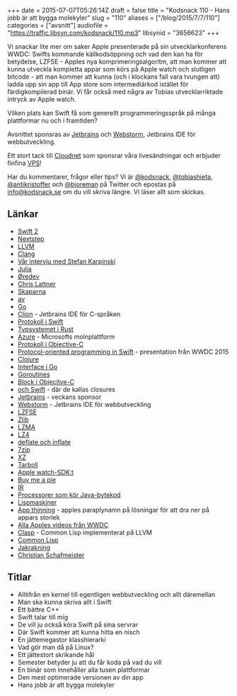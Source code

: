 +++
date = 2015-07-07T05:26:14Z
draft = false
title = "Kodsnack 110 - Hans jobb är att bygga molekyler"
slug = "110"
aliases = ["/blog/2015/7/7/110"]
categories = ["avsnitt"]
audiofile = "https://traffic.libsyn.com/kodsnack/110.mp3"
libsynid = "3656623"
+++

Vi snackar lite mer om saker Apple presenterade på sin utvecklarkonferens WWDC: Swifts kommande källkodsöppning och vad den kan ha för betydelse, LZFSE - Apples nya komprimeringsalgoritm, att man kommer att kunna utveckla kompletta appar som körs på Apple watch och slutligen bitcode - att man kommer att kunna (och i klockans fall vara tvungen att) ladda upp sin app till App store som intermediärkod istället för färdigkompilerad binär. Vi får också med några av Tobias utvecklarriktade intryck av Apple watch.

Vilken plats kan Swift få som generellt programmeringsspråk på många plattformar nu och i framtiden?

Avsnittet sponsras av [Jetbrains](https://www.jetbrains.com/) och [Webstorm](http://www.jetbrains.com/kodsnack-webstorm), Jetbrains IDE för webbutveckling.

Ett stort tack till [Cloudnet](http://www.cloudnet.se) som sponsrar våra livesändningar och erbjuder finfina  [VPS](http://en.wikipedia.org/wiki/Virtual_private_server)!

Har du kommentarer, frågor eller tips? Vi är [@kodsnack](https://www.twitter.com/kodsnack), [@tobiashieta](https://www.twitter.com/tobiashieta), [@antikristoffer](https://www.twitter.com/antikristoffer) och [@bjoreman](https://www.twitter.com/bjoreman) på Twitter och epostas på [info@kodsnack.se](mailto:info@kodsnack.se) om du vill skriva längre. Vi läser allt som skickas.

## Länkar ##
* [Swift 2](https://developer.apple.com/swift/blog/?id=29)
* [Nextstep](https://en.wikipedia.org/wiki/NeXTSTEP)
* [LLVM](https://en.wikipedia.org/wiki/LLVM)
* [Clang](https://en.wikipedia.org/wiki/Clang)
* [Vår intervju med Stefan Karpinski](https://kodsnack.se/80/)
* [Julia](http://julialang.org/)
* [Øredev](http://oredev.org/)
* [Chris Lattner](https://en.wikipedia.org/wiki/Chris_Lattner)
* [Skaparna](https://en.wikipedia.org/wiki/Robert_Griesemer)
* [av](https://en.wikipedia.org/wiki/Ken_Thompson)
* [Go](https://en.wikipedia.org/wiki/Rob_Pike)
* [Clion](https://www.jetbrains.com/clion/?utm_source=kodsnack&utm_medium=sponslink&utm_content=clionge&utm_campaign=clion) - Jetbrains IDE för C-språken
* [Protokoll i Swift](https://developer.apple.com/library/ios/documentation/Swift/Conceptual/Swift_Programming_Language/Protocols.html)
* [Typsystemet i Rust](https://doc.rust-lang.org/stable/reference.html#type-system)
* [Azure](https://en.wikipedia.org/wiki/Microsoft_Azure) - Microsofts molnplattform
* [Protokoll i Objective-C](https://developer.apple.com/library/ios/documentation/Cocoa/Conceptual/ProgrammingWithObjectiveC/WorkingwithProtocols/WorkingwithProtocols.html)
* [Protocol-oriented programming in Swift](https://developer.apple.com/videos/wwdc/2015/?id=408) - presentation från WWDC 2015
* [Clojure](http://clojure.org/)
* [Interface i Go](http://jordanorelli.com/post/32665860244/how-to-use-interfaces-in-go)
* [Goroutines](https://tour.golang.org/concurrency/1)
* [Block i Objecitve-C](https://developer.apple.com/library/mac/documentation/Cocoa/Conceptual/ProgrammingWithObjectiveC/WorkingwithBlocks/WorkingwithBlocks.html)
* [och Swift](https://developer.apple.com/library/prerelease/ios/documentation/Swift/Conceptual/Swift_Programming_Language/Closures.html) - där de kallas closures
* [Jetbrains](https://www.jetbrains.com/) - veckans sponsor
* [Webstorm](http://www.jetbrains.com/kodsnack-webstorm) - Jetbrains IDE för webbutveckling
* [LZFSE](https://developer.apple.com/library/prerelease/ios/documentation/Performance/Reference/Compression/index.html)
* [Zlib](https://en.wikipedia.org/wiki/Zlib)
* [LZMA](https://en.wikipedia.org/wiki/Lempel%E2%80%93Ziv%E2%80%93Markov_chain_algorithm)
* [LZ4](https://en.wikipedia.org/wiki/LZ4_%28compression_algorithm%29)
* [deflate och inflate](https://en.wikipedia.org/wiki/DEFLATE)
* [7zip](https://en.wikipedia.org/wiki/7-Zip)
* [XZ](https://en.wikipedia.org/wiki/Xz)
* [Tarboll](https://en.wikipedia.org/wiki/Tar_%28computing%29)
* [Apple watch-SDK:t](https://developer.apple.com/watchkit/)
* [Buy me a pie](http://buymeapie.com/)
* [IR](https://en.wikipedia.org/wiki/Intermediate_language#Intermediate_representation)
* [Processorer som kör Java-bytekod](https://en.wikipedia.org/wiki/Java_processor)
* [Lispmaskiner](https://en.wikipedia.org/wiki/Lisp_machine)
* [App thinning](https://developer.apple.com/library/prerelease/watchos/documentation/IDEs/Conceptual/AppDistributionGuide/AppThinning/AppThinning.html) - apples paraplynamn på lösningar för att dra ner på appars storlek
* [Alla Apples videos från WWDC](https://developer.apple.com/videos/wwdc/2015/)
* [Clasp](https://www.youtube.com/watch?v=8X69_42Mj-g) - Common Lisp implementerat på LLVM
* [Common Lisp](https://en.wikipedia.org/wiki/Common_Lisp)
* [Jakrakning](https://en.wiktionary.org/wiki/yak_shaving)
* [Christian Schafmeister](https://github.com/drmeister)

## Titlar ##
* Alltifrån en kernel till egentligen webbutveckling och allt däremellan
* Man ska kunna skriva allt i Swift
* Ett bättre C++
* Swift talar till mig
* De vill ju också köra Swift på sina servrar
* Där Swift kommer att kunna hitta en nisch
* En jättemegastor klasshierarki
* Vad gör man då på Linux?
* Ett jättestort skrikande hål
* Semester betyder ju att du får koda på vad du vill
* En binär som innehåller alla tusen plattformar
* Den mest optimerade versionen av din app
* Hans jobb är att bygga molekyler